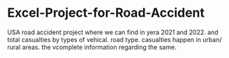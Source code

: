 # Excel-Project-for-Road-Accident

USA road accident project where we can find in yera 2021 and 2022.
and total casualties by types of vehical.
road type.
casualties happen in urban/ rural areas.
the vcomplete information regarding the same.
